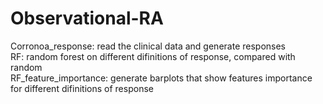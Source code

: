 # Observational-RA
Corronoa_response: read the clinical data and generate responses	
RF: random forest on different difinitions of response, compared with random		
RF_feature_importance: generate barplots that show features importance for different difinitions of response
